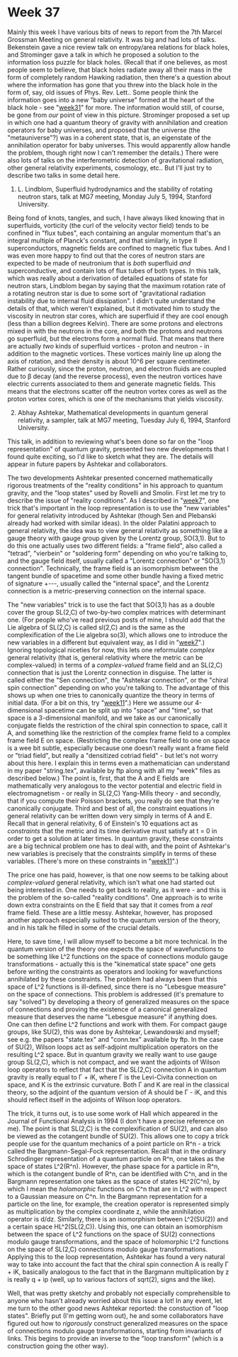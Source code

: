 # Week 37

Mainly this week I have various bits of news to report from the 7th
Marcel Grossman Meeting on general relativity. It was big and had lots
of talks. Bekenstein gave a nice review talk on entropy/area relations
for black holes, and Strominger gave a talk in which he proposed a
solution to the information loss puzzle for black holes. (Recall that if
one believes, as most people seem to believe, that black holes radiate
away all their mass in the form of completely random Hawking radiation,
then there's a question about where the information has gone that you
threw into the black hole in the form of, say, old issues of Phys. Rev.
Lett.. Some people think the information goes into a new "baby
universe" formed at the heart of the black hole - see
"[week31](week31.html)" for more. The information would still, of
course, be gone from *our* point of view in this picture. Strominger
proposed a set up in which one had a quantum theory of gravity with
annihilation and creation operators for baby universes, and proposed
that the universe (the "metauniverse"?) was in a coherent state, that
is, an eigenstate of the annihilation operator for baby universes. This
would apparently allow handle the problem, though right now I can't
remember the details.) There were also lots of talks on the
interferometric detection of gravitational radiation, other general
relativity experiments, cosmology, etc.. But I'll just try to describe
two talks in some detail here.

1) L. Lindblom, Superfluid hydrodynamics and the stability of rotating
neutron stars, talk at MG7 meeting, Monday July 5, 1994, Stanford
University.

Being fond of knots, tangles, and such, I have always liked knowing that
in superfluids, vorticity (the curl of the velocity vector field) tends
to be confined in "flux tubes", each containing an angular momentum
that's an integral multiple of Planck's constant, and that similarly,
in type II superconductors, magnetic fields are confined to magnetic
flux tubes. And I was even more happy to find out that the cores of
neutron stars are expected to be made of neutronium that is *both*
superfluid *and* superconductive, and contain lots of flux tubes of both
types. In this talk, which was really about a derivation of detailed
equations of state for neutron stars, Lindblom began by saying that the
maximum rotation rate of a rotating neutron star is due to some sort of
"gravitational radiation instability due to internal fluid
dissipation". I didn't quite understand the details of that, which
weren't explained, but it motivated him to study the viscosity in
neutron star cores, which are superfluid if they are cool enough (less
than a billion degrees Kelvin). There are some protons and electrons
mixed in with the neutrons in the core, and both the protons and
neutrons go superfluid, but the electrons form a normal fluid. That
means that there are actually *two* kinds of superfluid vortices -
proton and neutron - in addition to the magnetic vortices. These
vortices mainly line up along the axis of rotation, and their density is
about 10\^6 per square centimeter. Rather curiously, since the proton,
neutron, and electron fluids are coupled due to β decay (and the reverse
process), even the neutron vortices have electric currents associated to
them and generate magnetic fields. This means that the electrons scatter
off the neutron vortex cores as well as the proton vortex cores, which
is one of the mechanisms that yields viscosity.

2) Abhay Ashtekar, Mathematical developments in quantum general
relativity, a sampler, talk at MG7 meeting, Tuesday July 6, 1994,
Stanford University.

This talk, in addition to reviewing what's been done so far on the
"loop representation" of quantum gravity, presented two new
developments that I found quite exciting, so I'd like to sketch what
they are. The details will appear in future papers by Ashtekar and
collaborators.

The two developments Ashtekar presented concerned mathematically
rigorous treatments of the "reality conditions" in his approach to
quantum gravity, and the "loop states" used by Rovelli and Smolin.
First let me try to describe the issue of "reality conditions". As I
described in "[week7](week7.html)", one trick that's important in the
loop representation is to use the "new variables" for general
relativity introduced by Ashtekar (though Sen and Plebanski already had
worked with similar ideas). In the older Palatini approach to general
relativity, the idea was to view general relativity as something like a
gauge theory with gauge group given by the Lorentz group, SO(3,1). But
to do this one actually uses two different fields: a "frame field",
also called a "tetrad", "vierbein" or "soldering form" depending
on who you're talking to, and the gauge field itself, usually called a
"Lorentz connection" or "SO(3,1) connection". Technically, the frame
field is an isomorphism between the tangent bundle of spacetime and some
other bundle having a fixed metric of signature +\-\--, usually called
the "internal space", and the Lorentz connection is a
metric-preserving connection on the internal space.

The "new variables" trick is to use the fact that SO(3,1) has as a
double cover the group SL(2,C) of two-by-two complex matrices with
determinant one. (For people who've read previous posts of mine, I
should add that the Lie algebra of SL(2,C) is called sl(2,C) and is the
same as the complexification of the Lie algebra so(3), which allows one
to introduce the new variables in a different but equivalent way, as I
did in "[week7](week7.html)".) Ignoring topological niceties for now,
this lets one reformulate *complex* general relativity (that is, general
relativity where the metric can be complex-valued) in terms of a
*complex-valued* frame field and an SL(2,C) connection that is just the
Lorentz connection in disguise. The latter is called either the "Sen
connection", the "Ashtekar connection", or the "chiral spin
connection" depending on who you're talking to. The advantage of this
shows up when one tries to canonically quantize the theory in terms of
initial data. (For a bit on this, try "[week11](week11.html)".) Here
we assume our 4-dimensional spacetime can be split up into "space" and
"time", so that space is a 3-dimensional manifold, and we take as our
canonically conjugate fields the restriction of the chiral spin
connection to space, call it A, and something like the restriction of
the complex frame field to a complex frame field E on space.
(Restricting the complex frame field to one on space is a wee bit
subtle, especially because one doesn't really want a frame field or
"triad field", but really a "densitized cotriad field" - but let's
not worry about this here. I explain this in terms even a mathematician
can understand in my paper "string.tex", available by ftp along with
all my "week" files as described below.) The point is, first, that the
A and E fields are mathematically very analogous to the vector potential
and electric field in electromagnetism - or really in SL(2,C) Yang-Mills
theory - and secondly, that if you compute their Poisson brackets, you
really do see that they're canonically conjugate. Third and best of
all, the constraint equations in general relativity can be written down
very simply in terms of A and E. Recall that in general relativity, 6 of
Einstein's 10 equations act as *constraints* that the metric and its
time derivative must satisfy at t = 0 in order to get a solution at
later times. In quantum gravity, these constraints are a big technical
problem one has to deal with, and the point of Ashtekar's new variables
is precisely that the constraints simplify in terms of these variables.
(There's more on these constraints in "[week11](week11.html)".)

The price one has paid, however, is that one now seems to be talking
about *complex-valued* general relativity, which isn't what one had
started out being interested in. One needs to get back to reality, as it
were - and this is the problem of the so-called "reality conditions".
One approach is to write down extra constraints on the E field that say
that it comes from a *real* frame field. These are a little messy.
Ashtekar, however, has proposed another approach especially suited to
the quantum version of the theory, and in his talk he filled in some of
the crucial details.

Here, to save time, I will allow myself to become a bit more technical.
In the quantum version of the theory one expects the space of
wavefunctions to be something like L\^2 functions on the space of
connections modulo gauge transformations - actually this is the
"kinematical state space" one gets before writing the constraints as
operators and looking for wavefunctions annihilated by these
constraints. The problem had always been that this space of L\^2
functions is ill-defined, since there is no "Lebesgue measure" on the
space of connections. This problem is addressed (it's premature to say
"solved") by developing a theory of generalized measures on the space
of connections and proving the existence of a canonical generalized
measure that deserves the name "Lebesgue measure" if anything does.
One can then define L\^2 functions and work with them. For compact gauge
groups, like SU(2), this was done by Ashtekar, Lewandowski and myself;
see e.g. the papers "state.tex" and "conn.tex" available by ftp. In
the case of SU(2), Wilson loops act as self-adjoint multiplication
operators on the resulting L\^2 space. But in quantum gravity we really
want to use gauge group SL(2,C), which is not compact, and we want the
adjoints of Wilson loop operators to reflect that fact that the SL(2,C)
connection A in quantum gravity is really equal to Γ + iK, where Γ is
the Levi-Civita connection on space, and K is the extrinsic curvature.
Both Γ and K are real in the classical theory, so the adjoint of the
quantum version of A should be Γ - iK, and this should reflect itself in
the adjoints of Wilson loop operators.

The trick, it turns out, is to use some work of Hall which appeared in
the Journal of Functional Analysis in 1994 (I don't have a precise
reference on me). The point is that SL(2,C) is the complexification of
SU(2), and can also be viewed as the cotangent bundle of SU(2). This
allows one to copy a trick people use for the quantum mechanics of a
point particle on R\^n - a trick called the Bargmann-Segal-Fock
representation. Recall that in the ordinary Schrodinger representation
of a quantum particle on R\^n, one takes as the space of states
L\^2(R\^n). However, the phase space for a particle in R\^n, which is
the cotangent bundle of R\^n, can be identified with C\^n, and in the
Bargmann representation one takes as the space of states HL\^2(C\^n), by
which I mean the *holomorphic* functions on C\^n that are in L\^2 with
respect to a Gaussian measure on C\^n. In the Bargmann representation
for a particle on the line, for example, the creation operator is
represented simply as multiplication by the complex coordinate z, while
the annihilation operator is d/dz. Similarly, there is an isomorphism
between L\^2(SU(2)) and a certain space HL\^2(SL(2,C)). Using this, one
can obtain an isomorphism between the space of L\^2 functions on the
space of SU(2) connections modulo gauge transformations, and the space
of holomorphic L\^2 functions on the space of SL(2,C) connections modulo
gauge transformations. Applying this to the loop representation,
Ashtekar has found a very natural way to take into account the fact that
the chiral spin connection A is really Γ + iK, basically analogous to
the fact that in the Bargmann multiplication by z is really q + ip
(well, up to various factors of sqrt(2), signs and the like).

Well, that was pretty sketchy and probably not especially comprehensible
to anyone who hasn't already worried about this issue a lot! In any
event, let me turn to the other good news Ashtekar reported: the
constuction of "loop states". Briefly put (I'm getting worn out), he
and some collaborators have figured out how to *rigorously* construct
generalized measures on the space of connections modulo gauge
transformations, starting from invariants of links. This begins to
provide an inverse to the "loop transform" (which is a construction
going the other way).
